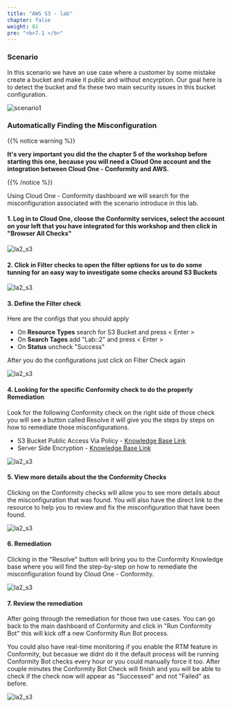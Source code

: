 ```yaml
---
title: "AWS S3 - lab"
chapter: false
weight: 81
pre: "<b>7.1 </b>"
---
```


### Scenario

In this scenario we have an use case where a customer by some mistake create a bucket and make it public and without encyrption. Our goal here is to detect the bucket and fix these two main security issues in this bucket configuration.

![scenario1](/images/scenario1.png)

### Automatically Finding the Misconfiguration

{{% notice warning %}}
<p style='text-align: left;'><b>
It's very important you did the the chapter 5 of the workshop before starting this one, because you will need a Cloud One account and the integration between Cloud One - Conformity and AWS. 
</b></p>
{{% /notice %}}

Using Cloud One - Conformity dashboard we will search for the misconfiguration associated with the scenario introduce in this lab.

#### 1. Log in to Cloud One, cloose the Conformity services, select the account on your left that you have integrated for this workshop and then click in "Browser All Checks"

![la2_s3](/images/lab_s3_1.png)

#### 2. Click in Filter checks to open the filter options for us to do some tunning for an easy way to investigate some checks around S3 Buckets

![la2_s3](/images/lab_s3_2.png)

#### 3. Define the Filter check

Here are the configs that you should apply

- On <b>Resource Types</b> search for S3 Bucket and press < Enter >
- On <b>Search Tages</b> add "Lab::2" and press < Enter >
- On <b>Status</b> uncheck "Success"

After you do the configurations just click on Filter Check again

![la2_s3](/images/lab_s3_3.png)

#### 4. Looking for the specific Conformity check to do the properly Remediation

Look for the following Conformity check on the right side of those check you will see a button called Resolve it will give you the steps by steps on how to remediate those misconfigurations.

- S3 Bucket Public Access Via Policy - [Knowledge Base Link](https://www.cloudconformity.com/knowledge-base/aws/S3/s3-bucket-public-access-via-policy.html#102741628407)
- Server Side Encryption - [Knowledge Base Link](https://www.cloudconformity.com/knowledge-base/aws/S3/server-side-encryption.html#102741628407)

![la2_s3](/images/lab_s3_4.png)

#### 5. View more details about the the Conformity Checks

Clicking on the Conformity checks will allow you to see more details about the misconfiguration that was found. You will also have the direct link to the resource to help you to review and fix the misconfiguration that have been found. 

![la2_s3](/images/lab_s3_5.png)

#### 6. Remediation 

Clicking in the "Resolve" button will bring you to the Conformity Knowledge base where you will find the step-by-step on how to remediate the misconfiguration found by Cloud One - Conformity.

![la2_s3](/images/lab_s3_6.png)

#### 7. Review the remediation  

After going through the remediation for those two use cases. You can go back to the main dashboard of Conformity and click in "Run Conformity Bot" this will kick off a new Conformity Run Bot process. 

You could also have real-time monitoring if you enable the RTM feature in Conformity, but becasue we didnt do it the default process will be running Conformity Bot checks every hour or you could manually force it too.
After couple minutes the Conformity Bot Check will finish and you will be able to check if the check now will appear as "Successed" and not "Failed" as before. 

![la2_s3](/images/lab_s3_7.png)
